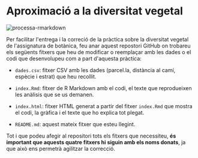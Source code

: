 # Aproximació a la diversitat vegetal

![processa-rmarkdown](../../workflows/processa-rmarkdown/badge.svg)

Per facilitar l'entrega i la correció de la pràctica sobre la diversitat vegetal
de l'assignatura de botànica, feu anar aquest repostori GitHub on trobareu els
següents fitxers que heu de modificar o reemplaçar amb les dades o el codi que
desenvolupeu com a part d'aquesta pràctica:

* `dades.csv`: fitxer CSV amb les dades (parcel.la, distància al camí, espècie i
  estrat) que heu recollit.

* `index.Rmd`: fitxer de R Markdown amb el codi, el texte que reprodueixen les
  anàlisis que se us demanen.

* `index.html`: fitxer HTML generat a partir del fitxer `index.Rmd` que mostra
  el codi, la gràfica i el texte que ho explica tot plegat.

* `README.md`: aquest mateix fitxer que esteu llegint.

Tot i que podeu afegir al repositori tots els fitxers que necessiteu,
**és important que aquests quatre fitxers hi siguin amb els noms donats**,
ja que això ens permetrà agilitzar la correcció.
